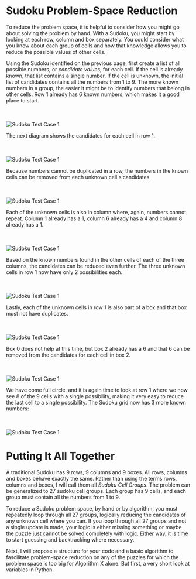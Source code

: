# Sudoku Problem-Space Reduction

To reduce the problem space, it is helpful to consider how you might go about solving the problem by hand. With a Sudoku, you might start by looking at each row, column and box separately. You could consider what you know about each group of cells and how that knowledge allows you to reduce the possible values of other cells.

Using the Sudoku identified on the previous page, first create a list of all possible numbers, or _candidate values_, for each cell. If the cell is already known, that list contains a single number. If the cell is unknown, the initial list of candidates contains all the numbers from 1 to 9. The more known numbers in a group, the easier it might be to identify numbers that belong in other cells. Row 1 already has 6 known numbers, which makes it a good place to start.

<BR><BR>
![Sudoku Test Case 1](sudoku03.png)
<BR>

The next diagram shows the candidates for each cell in row 1.

<BR><BR>
![Sudoku Test Case 1](sudoku04.png)
<BR>

Because numbers cannot be duplicated in a row, the numbers in the known cells can be removed from each unknown cell's candidates.

<BR><BR>
![Sudoku Test Case 1](sudoku05.png)
<BR>

Each of the unknown cells is also in column where, again, numbers cannot repeat. Column 1 already has a 1, column 6 already has a 4 and column 8 already has a 1.

<BR><BR>
![Sudoku Test Case 1](sudoku06.png)
<BR>

Based on the known numbers found in the other cells of each of the three columns, the candidates can be reduced even further. The three unknown cells in row 1 now have only 2 possibilities each.

<BR><BR>
![Sudoku Test Case 1](sudoku07.png)
<BR>

Lastly, each of the unknown cells in row 1 is also part of a box and that box must not have duplicates. 

<BR><BR>
![Sudoku Test Case 1](sudoku08.png)
<BR>

Box 0 does not help at this time, but box 2 already has a 6 and that 6 can be removed from the candidates for each cell in box 2.

<BR><BR>
![Sudoku Test Case 1](sudoku09.png)
<BR>

We have come full circle, and it is again time to look at row 1 where we now see 8 of the 9 cells with a single possibility, making it very easy to reduce the last cell to a single possibility. The Sudoku grid now has 3 more known numbers:

<BR><BR>
![Sudoku Test Case 1](sudoku10.png)
<BR>

# Putting It All Together

A traditional Sudoku has 9 rows, 9 columns and 9 boxes. All rows, columns and boxes behave exactly the same. Rather than using the terms rows, columns and boxes, I will call them all _Sudoku Cell Groups_. The problem can be generalized to 27 sudoku cell groups. Each group has 9 cells, and each group must contain all the numbers from 1 to 9.

To reduce a Sudoku problem space, by hand or by algorithm, you must repeatedly loop through all 27 groups, logically reducing the candidates of any unknown cell where you can. If you loop through all 27 groups and not a single update is made, your logic is either missing something or maybe the puzzle just cannot be solved completely with logic. Either way, it is time to start guessing and backtracking where necessary.

Next, I will propose a structure for your code and a basic algorithm to fascilitate problem-space reduction on any of the puzzles for which the problem space is too big for Algorithm X alone. But first, a very short look at variables in Python.
